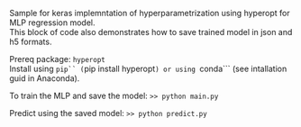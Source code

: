 Sample for keras implemntation of hyperparametrization using hyperopt for MLP regression model.<br/>
This block of code also demonstrates how to save trained model in json and h5 formats.

Prereq package: ```hyperopt```<br/>
Install using ```pip`` (```pip install hyperopt```) or using ```conda``` (see intallation guid in Anaconda).

To train the MLP and save the model: ```>> python main.py```

Predict using the saved model: ```>> python predict.py```